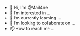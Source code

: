 - 👋 Hi, I’m @Mail4nel
- 👀 I’m interested in ...
- 🌱 I’m currently learning ...
- 💞️ I’m looking to collaborate on ...
- 📫 How to reach me ...

<!---
Mail4nel/Mail4nel is a ✨ special ✨ repository because its `README.md` (this file) appears on your GitHub profile.
You can click the Preview link to take a look at your changes.
--->
